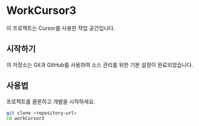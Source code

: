 # WorkCursor3

이 프로젝트는 Cursor를 사용한 작업 공간입니다.

## 시작하기

이 저장소는 Git과 GitHub를 사용하여 소스 관리를 위한 기본 설정이 완료되었습니다.

## 사용법

프로젝트를 클론하고 개발을 시작하세요.

```bash
git clone <repository-url>
cd workCursor3
```

